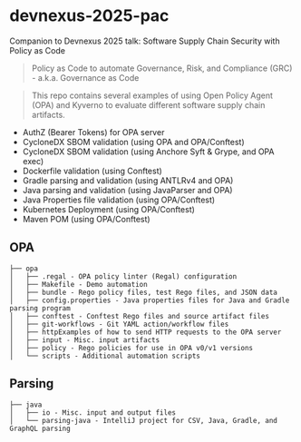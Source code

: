 # devnexus-2025-pac
Companion to Devnexus 2025 talk: Software Supply Chain Security with Policy as Code

> Policy as Code to automate Governance, Risk, and Compliance (GRC) - a.k.a. Governance as Code

> This repo contains several examples of using Open Policy Agent (OPA) and Kyverno to evaluate different software supply chain artifacts.

- AuthZ (Bearer Tokens) for OPA server
- CycloneDX SBOM validation (using OPA and OPA/Conftest)
- CycloneDX SBOM validation (using Anchore Syft & Grype, and OPA exec)
- Dockerfile validation (using Conftest)
- Gradle parsing and validation (using ANTLRv4 and OPA)
- Java parsing and validation (using JavaParser and OPA)
- Java Properties file validation (using OPA/Conftest)
- Kubernetes Deployment (using OPA/Conftest)
- Maven POM (using OPA/Conftest)

## OPA

```
├── opa
│   ├── .regal - OPA policy linter (Regal) configuration
│   ├── Makefile - Demo automation
│   ├── bundle - Rego policy files, test Rego files, and JSON data
│   ├── config.properties - Java properties files for Java and Gradle parsing program
│   ├── conftest - Conftest Rego files and source artifact files
│   ├── git-workflows - Git YAML action/workflow files
│   ├── httpExamples of how to send HTTP requests to the OPA server
│   ├── input - Misc. input artifacts
│   ├── policy - Rego policies for use in OPA v0/v1 versions
│   └── scripts - Additional automation scripts
```

## Parsing

```
├── java
│   ├── io - Misc. input and output files
│   └── parsing-java - IntelliJ project for CSV, Java, Gradle, and GraphQL parsing
```
